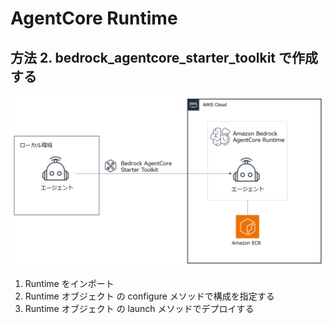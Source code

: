 # AgentCore Runtime

## 方法 2.  bedrock_agentcore_starter_toolkit で作成する

![toolkit](images/Runtime-toolkit.png)

1. Runtime をインポート
1. Runtime オブジェクト の configure メソッドで構成を指定する
1. Runtime オブジェクト の launch メソッドでデプロイする
